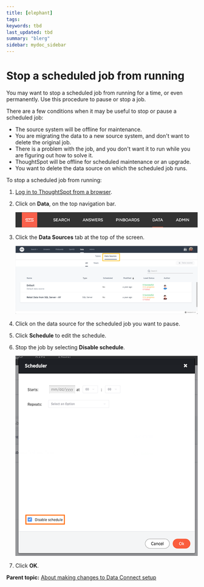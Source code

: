 ```yaml
---
title: [elephant]
tags: 
keywords: tbd
last_updated: tbd
summary: "blerg"
sidebar: mydoc_sidebar
---
```

# Stop a scheduled job from running

You may want to stop a scheduled job from running for a time, or even permanently. Use this procedure to pause or stop a job.

There are a few conditions when it may be useful to stop or pause a scheduled job:

-   The source system will be offline for maintenance.
-   You are migrating the data to a new source system, and don't want to delete the original job.
-   There is a problem with the job, and you don't want it to run while you are figuring out how to solve it.
-   ThoughtSpot will be offline for scheduled maintenance or an upgrade.
-   You want to delete the data source on which the scheduled job runs.

To stop a scheduled job from running:

1.   [Log in to ThoughtSpot from a browser](../../../admin/setup/accessing.html#). 
2.   Click on **Data**, on the top navigation bar. 

     ![](../../../shared/conrefs/../../images/data_icon.png "Data") 

3.  Click the **Data Sources** tab at the top of the screen.

    ![](../../../shared/conrefs/../../images/data_sources_tab_created.png "Data Sources tab")

4.   Click on the data source for the scheduled job you want to pause. 
5.   Click **Schedule** to edit the schedule. 
6.   Stop the job by selecting **Disable schedule**. 

     ![](../../../images/disable_schedule.png "Stop a recurring data load") 

7.   Click **OK**. 

**Parent topic:** [About making changes to Data Connect setup](../../../data_connect/data_connect/making_changes/about_changing_etl_jobs.html)

